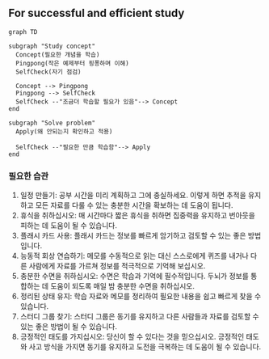 ## For successful and efficient study

```mermaid
graph TD

subgraph "Study concept"
  Concept(필요한 개념을 학습)
  Pingpong(작은 예제부터 핑퐁하며 이해)
  SelfCheck(자기 점검)
  
  Concept --> Pingpong 
  Pingpong --> SelfCheck 
  SelfCheck --"조금더 학습할 필요가 있음"--> Concept 
end

subgraph "Solve problem"
  Apply(왜 안되는지 확인하고 적용)
  
  SelfCheck --"필요한 만큼 학습함"--> Apply
end

```

### 필요한 습관
1. 일정 만들기: 공부 시간을 미리 계획하고 그에 충실하세요. 이렇게 하면 추적을 유지하고 모든 자료를 다룰 수 있는 충분한 시간을 확보하는 데 도움이 됩니다.
2. 휴식을 취하십시오: 매 시간마다 짧은 휴식을 취하면 집중력을 유지하고 번아웃을 피하는 데 도움이 될 수 있습니다.
3. 플래시 카드 사용: 플래시 카드는 정보를 빠르게 암기하고 검토할 수 있는 좋은 방법입니다.
4. 능동적 회상 연습하기: 메모를 수동적으로 읽는 대신 스스로에게 퀴즈를 내거나 다른 사람에게 자료를 가르쳐 정보를 적극적으로 기억해 보십시오.
5. 충분한 수면을 취하십시오: 수면은 학습과 기억에 필수적입니다. 두뇌가 정보를 통합하는 데 도움이 되도록 매일 밤 충분한 수면을 취하십시오.
6. 정리된 상태 유지: 학습 자료와 메모를 정리하여 필요한 내용을 쉽고 빠르게 찾을 수 있습니다.
7. 스터디 그룹 찾기: 스터디 그룹은 동기를 유지하고 다른 사람들과 자료를 검토할 수 있는 좋은 방법이 될 수 있습니다.
8. 긍정적인 태도를 가지십시오: 당신이 할 수 있다는 것을 믿으십시오. 긍정적인 태도와 사고 방식을 가지면 동기를 유지하고 도전을 극복하는 데 도움이 될 수 있습니다.
